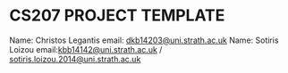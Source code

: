 CS207 PROJECT TEMPLATE
====
Name: Christos Legantis email: dkb14203@uni.strath.ac.uk
Name: Sotiris Loizou	email:kbb14142@uni.strath.ac.uk / sotiris.loizou.2014@uni.strath.ac.uk